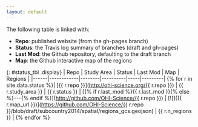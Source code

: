 ```yaml
---
layout: default
---
```


The following table is linked with:

- **Repo**: published website (from the gh-pages branch)
- **Status**: the Travis log summary of branches (draft and gh-pages)
- **Last Mod**: the Github repository, defaulting to the draft branch
- **Map**: the Github interactive map of the regions

{: #status_tbl .display}
| Repo | Study Area | Status | Last Mod | Map | Regions |
|------|------------|--------|----------|-----|---------|
{% for r in site.data.status %}| [{{ r.repo }}](http://ohi-science.org/{{ r.repo }}) | {{ r.study_area }} | {{ r.status }} | [{% if r.last_mod %}{{ r.last_mod }}{% else %}---{% endif %}](http://github.com/OHI-Science/{{ r.repo }}) | [![]({{ r.map_url }})](https://github.com/OHI-Science/{{ r.repo }}/blob/draft/subcountry2014/spatial/regions_gcs.geojson) | {{ r.n_regions }} |
{% endfor %}

<script type="text/javascript">
$(document).ready(function(){
  $('#status_tbl').DataTable();
});
</script>
<!-- original from jekyll new
  <h1 class="page-heading">Posts</h1>

  <ul class="post-list">
    {% for post in site.posts %}
      <li>
        <span class="post-meta">{{ post.date | date: "%b %-d, %Y" }}</span>

        <h2>
          <a class="post-link" href="{{ post.url | prepend: site.baseurl }}">{{ post.title }}</a>
        </h2>
      </li>
    {% endfor %}
  </ul>

  <p class="rss-subscribe">subscribe <a href="{{ "/feed.xml" | prepend: site.baseurl }}">via RSS</a></p>
-->
